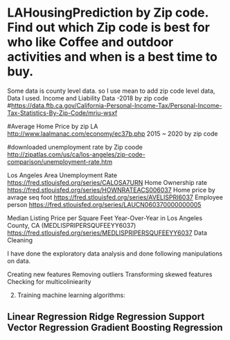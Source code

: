 # LAHousingPrediction by Zip code.  Find out which Zip code is best for who like Coffee and outdoor activities and when is a best time to buy.
Some data is county level data. so I use mean to add zip code level data,
Data I used. 
Income and Liability Data -2018 by zip code
#https://data.ftb.ca.gov/California-Personal-Income-Tax/Personal-Income-Tax-Statistics-By-Zip-Code/mriu-wsxf

#Average Home Price by zip LA 
http://www.laalmanac.com/economy/ec37b.php  2015 ~ 2020 by zip code

#downloaded unemployment rate by Zip coode
http://zipatlas.com/us/ca/los-angeles/zip-code-comparison/unemployment-rate.htm

Los Angeles Area Unemployment Rate
https://fred.stlouisfed.org/series/CALOSA7URN
Home Ownership rate
https://fred.stlouisfed.org/series/HOWNRATEACS006037
Home price by avrage seq foot
https://fred.stlouisfed.org/series/AVELISPRI6037
Employee person 
https://fred.stlouisfed.org/series/LAUCN060370000000005

Median Listing Price per Square Feet Year-Over-Year in Los Angeles County, CA (MEDLISPRIPERSQUFEEYY6037)
https://fred.stlouisfed.org/series/MEDLISPRIPERSQUFEEYY6037
Data Cleaning

I have done the exploratory data analysis and done following manipulations on data.

Creating new features
Removing outliers
Transforming skewed features
Checking for multicoliniearity

2) Training machine learning algorithms:

Linear Regression
Ridge Regression
Support Vector Regression
Gradient Boosting Regression
-----

